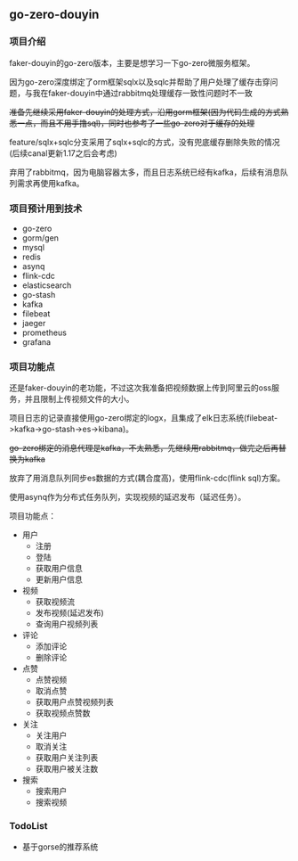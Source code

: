 ## go-zero-douyin

### 项目介绍
faker-douyin的go-zero版本，主要是想学习一下go-zero微服务框架。

因为go-zero深度绑定了orm框架sqlx以及sqlc并帮助了用户处理了缓存击穿问题，与我在faker-douyin中通过rabbitmq处理缓存一致性问题时不一致

~~准备先继续采用faker-douyin的处理方式，沿用gorm框架(因为代码生成的方式熟悉一点，而且不用手撸sql)，同时也参考了一些go-zero对于缓存的处理~~

feature/sqlx+sqlc分支采用了sqlx+sqlc的方式，没有兜底缓存删除失败的情况(后续canal更新1.17之后会考虑)

弃用了rabbitmq，因为电脑容器太多，而且日志系统已经有kafka，后续有消息队列需求再使用kafka。

### 项目预计用到技术
- go-zero
- gorm/gen
- mysql
- redis
- asynq
- flink-cdc
- elasticsearch
- go-stash
- kafka
- filebeat
- jaeger
- prometheus
- grafana

### 项目功能点
还是faker-douyin的老功能，不过这次我准备把视频数据上传到阿里云的oss服务，并且限制上传视频文件的大小。

项目日志的记录直接使用go-zero绑定的logx，且集成了elk日志系统(filebeat->kafka->go-stash->es->kibana)。

~~go-zero绑定的消息代理是kafka，不太熟悉，先继续用rabbitmq，做完之后再替换为kafka~~

放弃了用消息队列同步es数据的方式(耦合度高)，使用flink-cdc(flink sql)方案。

使用asynq作为分布式任务队列，实现视频的延迟发布（延迟任务）。

项目功能点：
- 用户
    - 注册
    - 登陆
    - 获取用户信息
    - 更新用户信息
- 视频
    - 获取视频流
    - 发布视频(延迟发布)
    - 查询用户视频列表
- 评论
    - 添加评论
    - 删除评论
- 点赞
    - 点赞视频
    - 取消点赞
    - 获取用户点赞视频列表
    - 获取视频点赞数
- 关注
    - 关注用户
    - 取消关注
    - 获取用户关注列表
    - 获取用户被关注数
- 搜索
    - 搜索用户
    - 搜索视频

### TodoList
- 基于gorse的推荐系统

